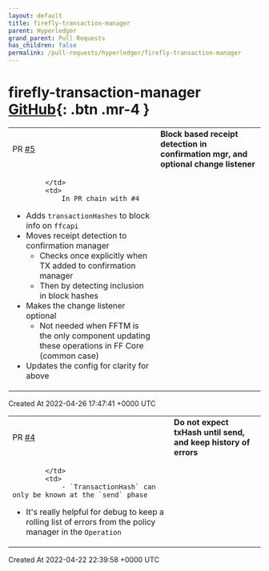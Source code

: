 ```yaml
---
layout: default
title: firefly-transaction-manager
parent: Hyperledger
grand_parent: Pull Requests
has_children: false
permalink: /pull-requests/hyperledger/firefly-transaction-manager
---
```


# firefly-transaction-manager <span class="fs-3 right-align">[GitHub](https://github.com/hyperledger/firefly-transaction-manager){: .btn .mr-4 }</span>


<div>
    <table>
        <tr>
            <td>
                PR <a href="https://github.com/hyperledger/firefly-transaction-manager/pull/5" class=".btn">#5</a>
            </td>
            <td>
                <b>
                    Block based receipt detection in confirmation mgr, and optional change listener
                </b>
            </td>
        </tr>
        <tr>
            <td>
                
            </td>
            <td>
                In PR chain with #4 

- Adds `transactionHashes` to block info on `ffcapi`
- Moves receipt detection to confirmation manager
  - Checks once explicitly when TX added to confirmation manager
  - Then by detecting inclusion in block hashes
- Makes the change listener optional
  - Not needed when FFTM is the only component updating these operations in FF Core (common case)
- Updates the config for clarity for above
            </td>
        </tr>
    </table>
    <div class="right-align">
        Created At 2022-04-26 17:47:41 +0000 UTC
    </div>
</div>

<div>
    <table>
        <tr>
            <td>
                PR <a href="https://github.com/hyperledger/firefly-transaction-manager/pull/4" class=".btn">#4</a>
            </td>
            <td>
                <b>
                    Do not expect txHash until send, and keep history of errors
                </b>
            </td>
        </tr>
        <tr>
            <td>
                
            </td>
            <td>
                - `TransactionHash` can only be known at the `send` phase
- It's really helpful for debug to keep a rolling list of errors from the policy manager in the `Operation`
            </td>
        </tr>
    </table>
    <div class="right-align">
        Created At 2022-04-22 22:39:58 +0000 UTC
    </div>
</div>

